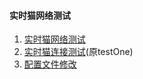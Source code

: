 #### 实时猫网络测试


1. [实时猫网络测试](https://td.test.learning-tech.cn:4443)
2. [实时猫连接测试](https://td.test.learning-tech.cn:4443/one.html)(原testOne)
3. [配置文件修改](https://td.test.learning-tech.cn:4443/config.html)
